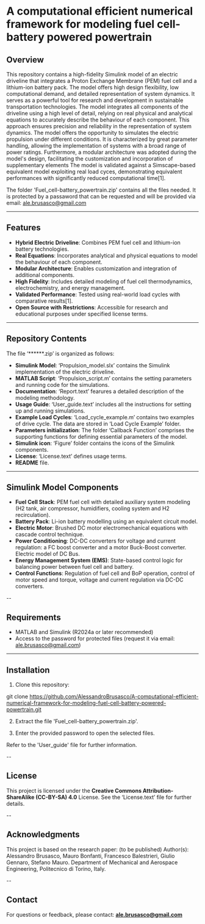 # A computational efficient numerical framework for modeling fuel cell-battery powered powertrain

## Overview
This repository contains a high-fidelity Simulink model of an electric driveline that integrates a Proton Exchange Membrane (PEM) fuel cell and a lithium-ion battery pack. The model offers high design flexibility, low computational demand, and detailed representation of system dynamics. It serves as a powerful tool for research and development in sustainable transportation technologies.
The model integrates all components of the driveline using a high level of detail, relying on real physical and analytical equations to accurately describe the behaviour of each component. This approach ensures precision and reliability in the representation of system dynamics.
The model offers the opportunity to simulates the electric propulsion under different conditions. It is characterized by great parameter handling, allowing the implementation of systems with a broad range of power ratings.
Furthermore, a modular architecture was adopted during the model's design, facilitating the customization and incorporation of supplementary elements
The model is validated against a Simscape-based equivalent model exploiting real load cyces, demonstrating equivalent performances with significantly reduced computational time[1].

The folder 'Fuel_cell-battery_powertrain.zip' contains all the files needed. It is protected by a passaword that can be requested and will be provided via email: ale.brusasco@gmail.com

---

## Features
- **Hybrid Electric Driveline**: Combines PEM fuel cell and lithium-ion battery technologies.
- **Real Equations**: Incorporates analytical and physical equations to model the behaviour of each component.
- **Modular Architecture**: Enables customization and integration of additional components.
- **High Fidelity**: Includes detailed modeling of fuel cell thermodynamics, electrochemistry, and energy management.
- **Validated Performance**: Tested using real-world load cycles with comparative results[1].
- **Open Source with Restrictions**: Accessible for research and educational purposes under specified license terms.
  
---

## Repository Contents
The file ‘******.zip’ is organized as follows:
- **Simulink Model**: ‘Propulsion_model.slx’ contains the Simulink implementation of the electric driveline.
- **MATLAB Script**: ‘Propulsion_script.m’ contains the setting parameters and running code for the simulations.
- **Documentation**: ‘Report.text’ fearures a detailed description of the modeling methodology.
- **Usage Guide**: ‘User_guide.text’ includes all the instructions for setting up and running simulations.
- **Example Load Cycles**: ‘Load_cycle_example.m’ contains two examples of drive cycle. The data are stored in ‘Load Cycle Example’ folder.
- **Parameters initialization**: The folder ‘Callback Function’ comprises the supporting functions for defining essential parameters of the model.
- **Simulink icon**: ‘Figure’ folder contains the icons of the Simulink components.
- **License**: ‘License.text’ defines usage terms.
- **README** file.
  
---

## Simulink Model Components
- **Fuel Cell Stack**: PEM fuel cell with detailed auxiliary system modeling (H2 tank, air compressor, humidifiers, cooling system and H2 recirculation).
- **Battery Pack**: Li-ion battery modelling using an equivalent circuit model.
- **Electric Motor**: Brushed DC motor electromechanical equations with cascade control technique.
- **Power Conditioning**: DC-DC converters for voltage and current regulation: a FC boost converter and a motor Buck-Boost converter. Electric model of DC Bus.
- **Energy Management System (EMS)**: State-based control logic for balancing power between fuel cell and battery.
- **Control Functions**: Regulation of fuel cell and BoP operation, control of motor speed and torque, voltage and current regulation via DC-DC converters.
  
--

## Requirements
- MATLAB and Simulink (R2024a or later recommended)
- Access to the password for protected files (request it via email: ale.brusasco@gmail.com)

---

## Installation
 1. Clone this repository:
   
  git clone https://github.com/AlessandroBrusasco/A-computational-efficient-numerical-framework-for-modeling-fuel-cell-battery-powered-powertrain.git

 2. Extract the file 'Fuel_cell-battery_powertrain.zip'.
    
 3. Enter the provided password to open the selected files.

 Refer to the 'User_guide' file for further information.
 
--

## License
This project is licensed under the **Creative Commons Attribution-ShareAlike (CC-BY-SA) 4.0** License.
See the ‘License.text’ file for further details.

--

## Acknowledgments
This project is based on the research paper: (to be published) Author(s): Alessandro Brusasco, Mauro Bonfanti, Francesco Balestrieri, Giulio Gennaro, Stefano Mauro.
Department of Mechanical and Aerospace Engineering, Politecnico di Torino, Italy.

--

## Contact
For questions or feedback, please contact:
**ale.brusasco@gmail.com**
